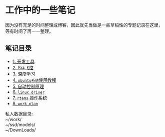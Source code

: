 # 工作中的一些笔记
  因为没有充足的时间整理成博客，因此就先当做是一些草稿性的专题记录在这里，等有时间了再一一整理。

## 笔记目录
- [1. 开发工具](./dev_tools)         
- [2. `PX4`飞控](./px4/)         
- [3. 深度学习](./deeplearning/)           
- [4. `ubuntu系统`使用教程](./ubuntu_usage_solutions/)        
- [5. 自动控制原理](./auto_control_system/)       
- [6. `linux driver`](./linux_driver/)      
- [7. `rtems` 操作系统](./rtems/)         
- [8. `work plan`](./work_plan/)  


私人数据目录:    
~/work/    
~/ssd/models/    
~/DownLoads/    